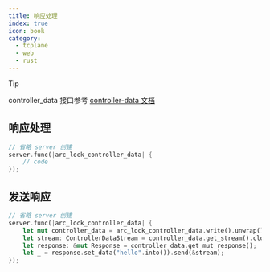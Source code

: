 ```yaml
---
title: 响应处理
index: true
icon: book
category:
  - tcplane
  - web
  - rust
---
```


> [!tip]
> controller_data 接口参考 [controller-data 文档](./controller-data.md)

## 响应处理

```rust
// 省略 server 创建
server.func(|arc_lock_controller_data| {
    // code
});
```

## 发送响应

```rust
// 省略 server 创建
server.func(|arc_lock_controller_data| {
    let mut controller_data = arc_lock_controller_data.write().unwrap();
    let stream: ControllerDataStream = controller_data.get_stream().clone().unwrap();
    let response: &mut Response = controller_data.get_mut_response();
    let _ = response.set_data("hello".into()).send(&stream);
});
```

<Bottom />
